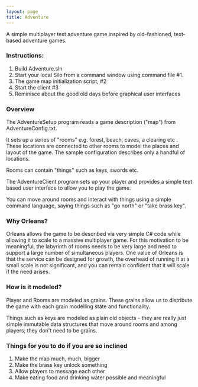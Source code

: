 ```yaml
---
layout: page
title: Adventure
---
```



A simple multiplayer text adventure game inspired by old-fashioned, text-based adventure games.

### Instructions:
1. Build Adventure.sln 
2. Start your local Silo from a command window using command file  #1. 
3. The game map initialization script, #2 
4. Start the client #3 
5. Reminisce about the good old days before graphical user interfaces

### Overview
The AdventureSetup program reads a game description ("map") from AdventureConfig.txt.

It sets up a series of "rooms" e.g. forest, beach, caves, a clearing etc . These locations are connected to other rooms to model the places and layout of the game. The sample configuration describes only a handful of locations.

Rooms can contain "things" such as keys, swords etc.

The AdventureClient program sets up your player and provides a simple text based user interface to allow you to play the game.

You can move around rooms and interact with things using a simple command language, saying things such as "go north" or "take brass key".

### Why Orleans?
Orleans allows the game to be described via very simple C# code while allowing it to scale to a massive multiplayer game. For this motivation to be meaningful, the labyrinth of rooms needs to be very large and need to support a large number of simultaneous players. One value of Orleans is that the service can be designed for growth, the overhead of running it at a small scale is not significant, and you can remain confident that it will scale if the need arises.

### How is it modeled?
Player and Rooms are modeled as grains. These grains allow us to distribute the game with each grain modelling state and functionality.

Things such as keys are modeled as plain old objects - they are really just simple immutable data structures that move around rooms and among players; they don't need to be grains.

### Things for you to do if you are so inclined
1. Make the map much, much, bigger
2. Make the brass key unlock something
3. Allow players to message each other
4. Make eating food and drinking water possible and meaningful



